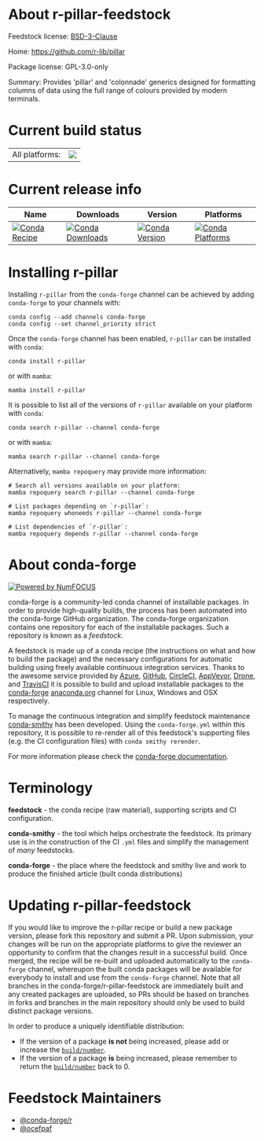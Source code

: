 About r-pillar-feedstock
========================

Feedstock license: [BSD-3-Clause](https://github.com/conda-forge/r-pillar-feedstock/blob/main/LICENSE.txt)

Home: https://github.com/r-lib/pillar

Package license: GPL-3.0-only

Summary: Provides 'pillar' and 'colonnade' generics designed for formatting columns of data using the full range of colours provided by modern terminals.

Current build status
====================


<table><tr><td>All platforms:</td>
    <td>
      <a href="https://dev.azure.com/conda-forge/feedstock-builds/_build/latest?definitionId=1438&branchName=main">
        <img src="https://dev.azure.com/conda-forge/feedstock-builds/_apis/build/status/r-pillar-feedstock?branchName=main">
      </a>
    </td>
  </tr>
</table>

Current release info
====================

| Name | Downloads | Version | Platforms |
| --- | --- | --- | --- |
| [![Conda Recipe](https://img.shields.io/badge/recipe-r--pillar-green.svg)](https://anaconda.org/conda-forge/r-pillar) | [![Conda Downloads](https://img.shields.io/conda/dn/conda-forge/r-pillar.svg)](https://anaconda.org/conda-forge/r-pillar) | [![Conda Version](https://img.shields.io/conda/vn/conda-forge/r-pillar.svg)](https://anaconda.org/conda-forge/r-pillar) | [![Conda Platforms](https://img.shields.io/conda/pn/conda-forge/r-pillar.svg)](https://anaconda.org/conda-forge/r-pillar) |

Installing r-pillar
===================

Installing `r-pillar` from the `conda-forge` channel can be achieved by adding `conda-forge` to your channels with:

```
conda config --add channels conda-forge
conda config --set channel_priority strict
```

Once the `conda-forge` channel has been enabled, `r-pillar` can be installed with `conda`:

```
conda install r-pillar
```

or with `mamba`:

```
mamba install r-pillar
```

It is possible to list all of the versions of `r-pillar` available on your platform with `conda`:

```
conda search r-pillar --channel conda-forge
```

or with `mamba`:

```
mamba search r-pillar --channel conda-forge
```

Alternatively, `mamba repoquery` may provide more information:

```
# Search all versions available on your platform:
mamba repoquery search r-pillar --channel conda-forge

# List packages depending on `r-pillar`:
mamba repoquery whoneeds r-pillar --channel conda-forge

# List dependencies of `r-pillar`:
mamba repoquery depends r-pillar --channel conda-forge
```


About conda-forge
=================

[![Powered by
NumFOCUS](https://img.shields.io/badge/powered%20by-NumFOCUS-orange.svg?style=flat&colorA=E1523D&colorB=007D8A)](https://numfocus.org)

conda-forge is a community-led conda channel of installable packages.
In order to provide high-quality builds, the process has been automated into the
conda-forge GitHub organization. The conda-forge organization contains one repository
for each of the installable packages. Such a repository is known as a *feedstock*.

A feedstock is made up of a conda recipe (the instructions on what and how to build
the package) and the necessary configurations for automatic building using freely
available continuous integration services. Thanks to the awesome service provided by
[Azure](https://azure.microsoft.com/en-us/services/devops/), [GitHub](https://github.com/),
[CircleCI](https://circleci.com/), [AppVeyor](https://www.appveyor.com/),
[Drone](https://cloud.drone.io/welcome), and [TravisCI](https://travis-ci.com/)
it is possible to build and upload installable packages to the
[conda-forge](https://anaconda.org/conda-forge) [anaconda.org](https://anaconda.org/)
channel for Linux, Windows and OSX respectively.

To manage the continuous integration and simplify feedstock maintenance
[conda-smithy](https://github.com/conda-forge/conda-smithy) has been developed.
Using the ``conda-forge.yml`` within this repository, it is possible to re-render all of
this feedstock's supporting files (e.g. the CI configuration files) with ``conda smithy rerender``.

For more information please check the [conda-forge documentation](https://conda-forge.org/docs/).

Terminology
===========

**feedstock** - the conda recipe (raw material), supporting scripts and CI configuration.

**conda-smithy** - the tool which helps orchestrate the feedstock.
                   Its primary use is in the construction of the CI ``.yml`` files
                   and simplify the management of *many* feedstocks.

**conda-forge** - the place where the feedstock and smithy live and work to
                  produce the finished article (built conda distributions)


Updating r-pillar-feedstock
===========================

If you would like to improve the r-pillar recipe or build a new
package version, please fork this repository and submit a PR. Upon submission,
your changes will be run on the appropriate platforms to give the reviewer an
opportunity to confirm that the changes result in a successful build. Once
merged, the recipe will be re-built and uploaded automatically to the
`conda-forge` channel, whereupon the built conda packages will be available for
everybody to install and use from the `conda-forge` channel.
Note that all branches in the conda-forge/r-pillar-feedstock are
immediately built and any created packages are uploaded, so PRs should be based
on branches in forks and branches in the main repository should only be used to
build distinct package versions.

In order to produce a uniquely identifiable distribution:
 * If the version of a package **is not** being increased, please add or increase
   the [``build/number``](https://docs.conda.io/projects/conda-build/en/latest/resources/define-metadata.html#build-number-and-string).
 * If the version of a package **is** being increased, please remember to return
   the [``build/number``](https://docs.conda.io/projects/conda-build/en/latest/resources/define-metadata.html#build-number-and-string)
   back to 0.

Feedstock Maintainers
=====================

* [@conda-forge/r](https://github.com/orgs/conda-forge/teams/r/)
* [@ocefpaf](https://github.com/ocefpaf/)

